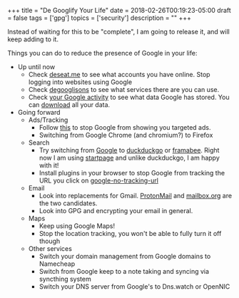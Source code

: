 +++
title = "De Googlify Your Life"
date = 2018-02-26T00:19:23-05:00
draft = false
tags = ['gpg']
topics = ['security']
description = ""
+++

Instead of waiting for this to be "complete", I am going to release it, and will keep adding to it.

Things you can do to reduce the presence of Google in your life:

* Up until now
    * Check [deseat.me](deseat.me) to see what accounts you have online. Stop logging into websites using Google
    * Check [degooglisons](https://degooglisons-internet.org/liste?l=en) to see what services there are you can use.
    * Check [your Google activity](https://myactivity.google.com/myactivity) to see what data Google has stored. You can [download](https://takeout.google.com/settings/takeout?pli=1) all your data.
* Going forward
    * Ads/Tracking
        * Follow [this](https://gadgets.ndtv.com/internet/features/how-to-stop-google-from-tracking-you-on-the-web-550286) to stop Google from showing you targeted ads. 
        * Switching from Google Chrome (and chromium?) to Firefox
    * Search
        * Try switching from [Google](https://google.com) to [duckduckgo](https://duckduckgo.com) or [framabee](https://framabee.org/). Right now I am using [startpage](https://www.startpage.com/) and unlike duckduckgo, I am happy with it!
        * Install plugins in your browser to stop Google from tracking the URL you click on [google-no-tracking-url](https://addons.mozilla.org/en-US/firefox/addon/google-no-tracking-url/)
    * Email
        * Look into replacements for Gmail. [ProtonMail](https://protonmail.com/) and [mailbox.org](https://mailbox.org/) are the two candidates. 
        * Look into GPG and encrypting your email in general.
    * Maps
        * Keep using Google Maps!
        * Stop the location tracking, you won't be able to fully turn it off though
    * Other services
        * Switch your domain management from Google domains to Namecheap
        * Switch from Google keep to a note taking and syncing via syncthing system
        * Switch your DNS server from Google's to Dns.watch or OpenNIC

